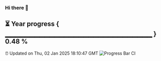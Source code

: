 ### Hi there 👋
⏳ Year progress { ▁▁▁▁▁▁▁▁▁▁▁▁▁▁▁▁▁▁▁▁▁▁▁▁▁▁▁▁▁▁ } 0.48 %
---
⏰ Updated on Thu, 02 Jan 2025 18:10:47 GMT
![Progress Bar CI](https://github.com/Moyi321/Moyi321/workflows/Progress%20Bar%20CI/badge.svg)
